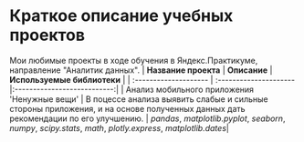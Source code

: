 # Краткое описание учебных проектов
Мои любимые проекты в ходе обучения в Яндекс.Практикуме, направление "Аналитик данных".
| **Название проекта**        | **Описание**                 | **Используемые библиотеки**  |
| :--------------------  | :---------------------  |:---------------------------:|
| Анализ мобильного приложения 'Ненужные вещи' | В поцессе анализа выявить слабые и сильные стороны приложения, и на основе полученных данных дать рекомендации по его улучшению. | *pandas*, *matplotlib.pyplot*, *seaborn*, *numpy*, *scipy.stats*, *math*, *plotly.express*, *matplotlib.dates*|
